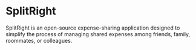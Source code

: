 # SplitRight
SplitRight is an open-source expense-sharing application designed to simplify the process of managing shared expenses among friends, family, roommates, or colleagues.